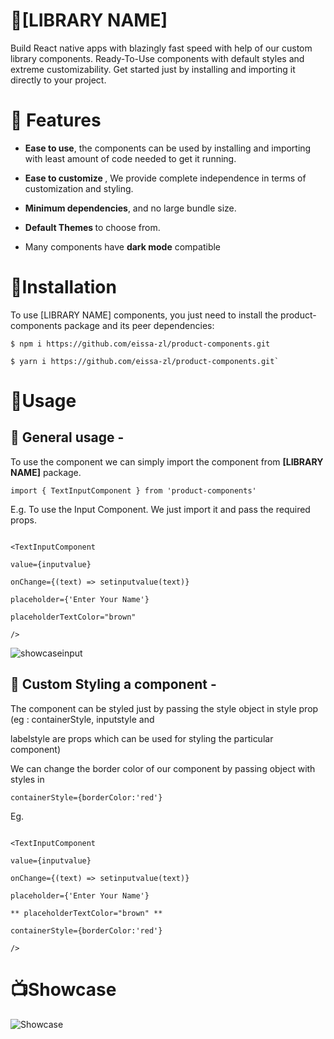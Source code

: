 
# 📱[LIBRARY NAME]

  

Build React native apps with blazingly fast speed with help of our custom library components. Ready-To-Use components with default styles and extreme customizability. Get started just by installing and importing it directly to your project.

  

# 🤖 Features

  

-  <b>Ease to use</b>, the components can be used by installing and importing with least amount of code needed to get it running.

-  <b>Ease to customize </b>, We provide complete independence in terms of customization and styling.

-  <b>Minimum dependencies</b>, and no large bundle size.

-  <b>Default Themes </b>to choose from.

- Many components have <b>dark mode</b> compatible

  

# 🎉Installation

  

To use [LIBRARY NAME] components, you just need to install the product-components package and its peer dependencies:

  

```
$ npm i https://github.com/eissa-zl/product-components.git 

$ yarn i https://github.com/eissa-zl/product-components.git`
```

  

# 🚀Usage

  

<h2>🎯 General usage -</h2>

To use the component we can simply import the component from <b>[LIBRARY NAME]</b> package.

` import { TextInputComponent } from 'product-components' `

  

E.g. To use the Input Component. We just import it and pass the required props.

  

```

<TextInputComponent

value={inputvalue}

onChange={(text) => setinputvalue(text)}

placeholder={'Enter Your Name'}

placeholderTextColor="brown"

/>

```

  

![showcaseinput](https://github.com/eissa-zl/product-components/assets/88310716/d85a8344-3789-44b4-8878-36970b5f86f8)


  

<h2>🎨 Custom Styling a component -</h2>

The component can be styled just by passing the style object in style prop (eg : containerStyle, inputstyle and

labelstyle are props which can be used for styling the particular component)

  

We can change the border color of our component by passing object with styles in

`containerStyle={borderColor:'red'}`

  

Eg.

  

```

<TextInputComponent

value={inputvalue}

onChange={(text) => setinputvalue(text)}

placeholder={'Enter Your Name'}

** placeholderTextColor="brown" **

containerStyle={borderColor:'red'}

/>

```

# 📺Showcase
![Showcase](https://github.com/eissa-zl/product-components/assets/88310716/488c289a-592b-48b9-9134-757efcdd60a8)


